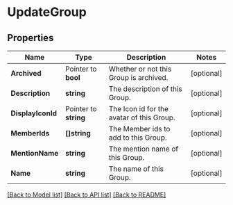 # UpdateGroup

## Properties

Name | Type | Description | Notes
------------ | ------------- | ------------- | -------------
**Archived** | Pointer to **bool** | Whether or not this Group is archived. | [optional] 
**Description** | **string** | The description of this Group. | [optional] 
**DisplayIconId** | Pointer to **string** | The Icon id for the avatar of this Group. | [optional] 
**MemberIds** | **[]string** | The Member ids to add to this Group. | [optional] 
**MentionName** | **string** | The mention name of this Group. | [optional] 
**Name** | **string** | The name of this Group. | [optional] 

[[Back to Model list]](../README.md#documentation-for-models) [[Back to API list]](../README.md#documentation-for-api-endpoints) [[Back to README]](../README.md)


